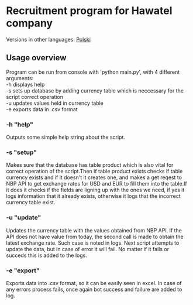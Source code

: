 # Recruitment program for Hawatel company
Versions in other languages:
<a href = https://github.com/MrResor/Hawatel_rekrutacja/blob/main/README.pl.md>Polski </a></br>

## Usage overview
Program can be run from console with 'python main.py', with 4 different arguments:</br>
-h  displays help</br>
-s  sets up database by adding currency table which is neccessary for the script correct operation</br>
-u  updates values held in currency table</br>
-e  exports data in .csv format</br>

### -h "help"
Outputs some simple help string about the script.

### -s "setup"
Makes sure that the database has table product which is also vital for correct operation of the script.Then if table product exists checks if table currency exists and if it doesn't it creates one, and makes a get reqest to NBP API to get exchange rates for USD and EUR to fill them into the table.If it does it checks if the fields are ligning up with the ones we need, if yes it logs information that it already exists, otherwise it logs that the incorrect currency table exist.

### -u "update"
Updates the currency table with the values obtained from NBP API. If the  API does not have value from today, the second call is made to obtain the latest exchange rate. Such case is noted in logs. Next script attempts to update the data, but in case of error it will fail. No matter if it fails or succeds this is added to the logs.

### -e "export"
Exports data into .csv format, so it can be easily seen in excel. In case of any errors process fails, once again bot success and failure are added to log.